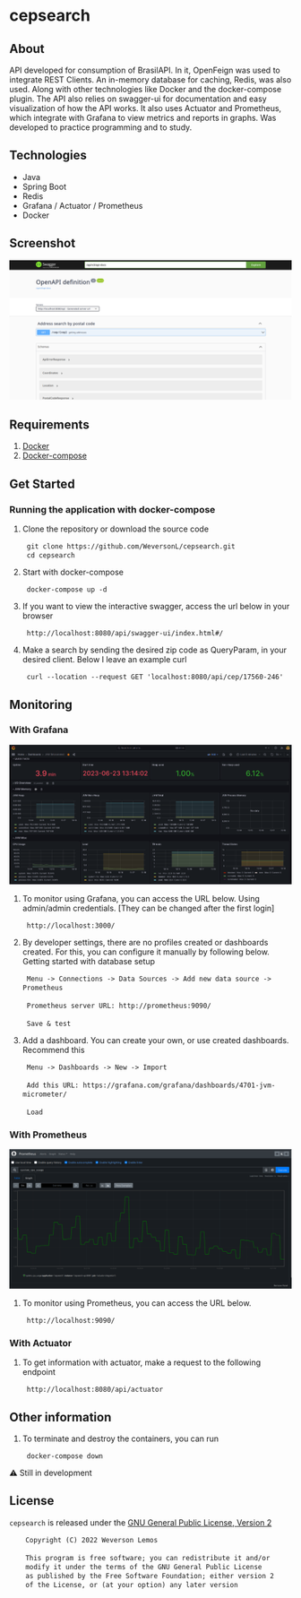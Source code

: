# cepsearch

## About

API developed for consumption of BrasilAPI. In it, OpenFeign was used to integrate REST Clients. An in-memory database
for caching, Redis, was also used. Along with other technologies like Docker and the docker-compose plugin. The API also
relies on swagger-ui for documentation and easy visualization of how the API works. It also uses Actuator and
Prometheus, which integrate with Grafana to view metrics and reports in graphs. Was
developed to practice programming and to study.

## Technologies

- Java
- Spring Boot
- Redis
- Grafana / Actuator / Prometheus
- Docker

## Screenshot

![swagger_screenshot](assets/swagger-ui.png)

## Requirements

1. [Docker](https://docs.docker.com/engine/install/)
2. [Docker-compose](https://docs.docker.com/compose/)

## Get Started

### Running the application with docker-compose

1. Clone the repository or download the source code

        git clone https://github.com/WeversonL/cepsearch.git
        cd cepsearch

2. Start with docker-compose

        docker-compose up -d

3. If you want to view the interactive swagger, access the url below in your browser

        http://localhost:8080/api/swagger-ui/index.html#/

4. Make a search by sending the desired zip code as QueryParam, in your desired client. Below I leave an example curl

        curl --location --request GET 'localhost:8080/api/cep/17560-246'

## Monitoring

### With Grafana

![graphana_screenshot](assets/grafana-dashboard.png)

1. To monitor using Grafana, you can access the URL below. Using admin/admin
   credentials. [They can be changed after the first login]

        http://localhost:3000/

2. By developer settings, there are no profiles created or dashboards created. For this, you can configure it manually
   by following below. Getting started with database setup

        Menu -> Connections -> Data Sources -> Add new data source -> Prometheus

        Prometheus server URL: http://prometheus:9090/

        Save & test

3. Add a dashboard. You can create your own, or use created dashboards. Recommend this

        Menu -> Dashboards -> New -> Import

        Add this URL: https://grafana.com/grafana/dashboards/4701-jvm-micrometer/

        Load

### With Prometheus

![prometheus_screenshot](assets/prometheus.png)

1. To monitor using Prometheus, you can access the URL below.

        http://localhost:9090/

### With Actuator

1. To get information with actuator, make a request to the following endpoint

        http://localhost:8080/api/actuator

## Other information

1. To terminate and destroy the containers, you can run

        docker-compose down

⚠️ Still in development

## License

`cepsearch` is released under the [GNU General Public License, Version 2](LICENSE)

        Copyright (C) 2022 Weverson Lemos

        This program is free software; you can redistribute it and/or
        modify it under the terms of the GNU General Public License
        as published by the Free Software Foundation; either version 2
        of the License, or (at your option) any later version
